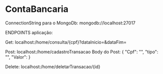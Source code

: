 # ContaBancaria

ConnectionString para o MongoDb: mongodb://localhost:27017

ENDPOINTS aplicação:

Get: localhost:/home/consulta/{cpf}?dataInicio=&dataFim=

Post: localhost:/home/cadastroTransacao
Body do Post: 
{
    "Cpf": "",
    "tipo": "",
    "Valor": 
}

Delete: localhost:/home/deletarTransacao/{id}
